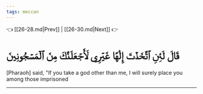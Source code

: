 ```yaml
---
tags: meccan
---
```


👈 [[26-28.md|Prev]] | [[26-30.md|Next]] 👉

# قَالَ لَئِنِ ٱتَّخَذۡتَ إِلَٰهًا غَيۡرِي لَأَجۡعَلَنَّكَ مِنَ ٱلۡمَسۡجُونِينَ

[Pharaoh] said, "If you take a god other than me, I will surely place you among those imprisoned

---

